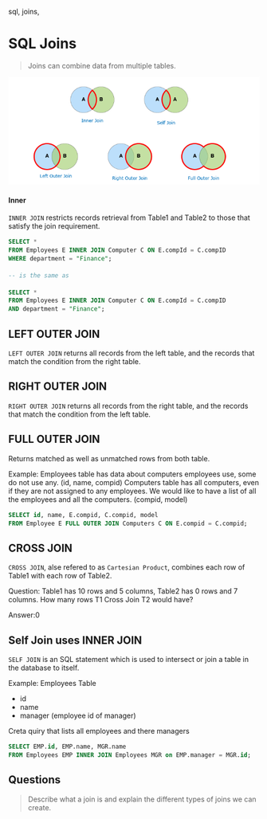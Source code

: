 sql, joins, 
# SQL Joins
> Joins can combine data from multiple tables.

![SQL Joins](images/sqlJoins.png)

#### Inner

`INNER JOIN` restricts records retrieval from Table1 and Table2 to those that satisfy the join requirement.

```sql
SELECT *
FROM Employees E INNER JOIN Computer C ON E.compId = C.compID 
WHERE department = "Finance";

-- is the same as

SELECT *
FROM Employees E INNER JOIN Computer C ON E.compId = C.compID 
AND department = "Finance";
```

## LEFT OUTER JOIN

`LEFT OUTER JOIN` returns all records from the left table, and the records that match the condition from the right table.

## RIGHT OUTER JOIN

`RIGHT OUTER JOIN` returns all records from the right table, and the records that match the condition from the left table.

## FULL OUTER JOIN

Returns matched as well as unmatched rows from both table.

Example:
Employees table has data about computers employees use, some do not use any. (id, name, compid)
Computers table has all computers, even if they are not assigned to any employees.
We would like to have a list of all the employees and all the computers. (compid, model)

```sql
SELECT id, name, E.compid, C.compid, model
FROM Employee E FULL OUTER JOIN Computers C ON E.compid = C.compid;
```


## CROSS JOIN

`CROSS JOIN`, alse refered to as `Cartesian Product`, combines each row of Table1 with each row of Table2.

Question:
Table1 has 10 rows and 5 columns, Table2 has 0 rows and 7 columns. How many rows T1 Cross Join T2 would have?

Answer:0

## Self Join uses INNER JOIN

`SELF JOIN` is an SQL statement which is used to intersect or join a table in the database to itself.

Example:
Employees Table
- id
- name
- manager (employee id of manager)

Creta quiry that lists all employees and there managers
```sql
SELECT EMP.id, EMP.name, MGR.name
FROM Employees EMP INNER JOIN Employees MGR on EMP.manager = MGR.id;
```


## Questions
> Describe what a join is and explain the different types of joins we can create.